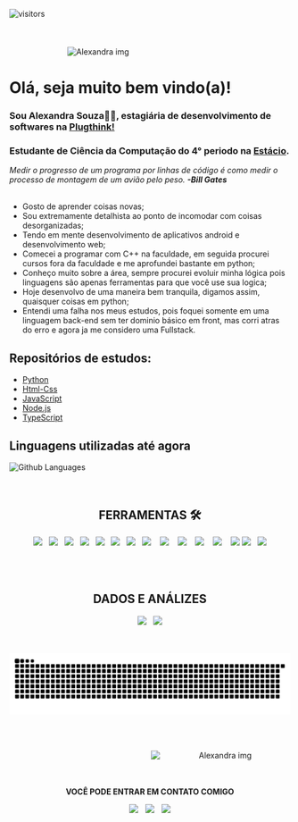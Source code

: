  ![visitors](http://estruyf-github.azurewebsites.net/api/VisitorHit?user=alexandrabsouz&repo=alexandrabsouz&countColorcountColor)
 <br><br><br><br>
<img src="https://github.com/alexandrabsouz/img-git/blob/main/img/alexandra.png" min-width="400px" max-width="300px" width="400px" align="right" alt="Alexandra img"><br>


# Olá, seja muito bem vindo(a)!
### Sou Alexandra Souza👩‍💻, estagiária de desenvolvimento de softwares na [Plugthink!](https://plugthink.com/)
### Estudante de Ciência da Computação do 4° periodo na [Estácio](https://matriculas.estacio.br/ciencia-da-computacao#:~:text=O%20Curso%20Superior%20de%20bacharelado,nas%20pessoas%20e%20na%20sociedade.).
 _Medir o progresso de um programa por linhas de código é como medir o processo de montagem de um avião pelo peso. <b>-Bill Gates_</b>
 <br><br>
 
 - Gosto de aprender coisas novas;
 - Sou extremamente detalhista ao ponto de incomodar com coisas desorganizadas;
 - Tendo em mente desenvolvimento de aplicativos android e desenvolvimento web;
 - Comecei a programar com C++ na faculdade, em seguida procurei cursos fora da faculdade e me aprofundei bastante em python;
 - Conheço muito sobre a área, sempre procurei evoluir minha lógica pois linguagens são apenas ferramentas para que você use sua logica;
 - Hoje desenvolvo de uma maneira bem tranquila, digamos assim, quaisquer coisas em python;
 - Entendi uma falha nos meus estudos, pois foquei somente em uma linguagem back-end sem ter dominio básico em front, mas corri atras do erro e agora ja me considero uma Fullstack.
 
## Repositórios de estudos:
* [Python](https://github.com/alexandrabsouz/python.estudos)
* [Html-Css](https://github.com/alexandrabsouz/html-css.estudos)
* [JavaScript](https://github.com/alexandrabsouz/javascript.estudos)
* [Node.js](https://github.com/alexandrabsouz/nodejs.estudos)
* [TypeScript](https://github.com/alexandrabsouz/typescript.estudos)

## Linguagens utilizadas até agora
![Github Languages](https://github-readme-stats.vercel.app/api/top-langs/?username=alexandrabsouz&layout=compact&count_private=true&hide_border=true&theme=nightowl&show_icons=true)
<br><br><br>


<div align="center"><h2> FERRAMENTAS 🛠 </h2><div> 
<div align="center">
        <img src="https://github.com/alexandrabsouz/img/blob/main/icons/icon_C%23.png"></a>&nbsp;&nbsp;
        <img src="https://github.com/alexandrabsouz/img/blob/main/icons/icon_python.png"></a>&nbsp;&nbsp;
        <img src="https://github.com/alexandrabsouz/img/blob/main/icons/icon_node.js.png"></a>&nbsp;&nbsp;
        <img src="https://github.com/alexandrabsouz/img/blob/main/icons/icon_typescript.png"></a>&nbsp;&nbsp; 
        <img src="https://github.com/alexandrabsouz/img/blob/main/icons/icon_html5.png"></a>&nbsp;&nbsp;
        <img src="https://github.com/alexandrabsouz/img/blob/main/icons/icon_css3.png"></a>&nbsp;&nbsp; 
        <img src="https://github.com/alexandrabsouz/img/blob/main/icons/icon_js.png"></a>&nbsp;&nbsp; 
        <img width=30 src="https://github.com/alexandrabsouz/img/blob/main/icons/icon_flask.png"></a> &nbsp;&nbsp;
        <img width=30 src="https://github.com/alexandrabsouz/img/blob/main/icons/icon_django.png"></a> &nbsp;&nbsp;
        <img width=30 src="https://github.com/alexandrabsouz/img/blob/main/icons/icon_bootstrap.png"></a> &nbsp;&nbsp;
        <img width=30 src="https://github.com/alexandrabsouz/img/blob/main/icons/icon_react.png"></a> &nbsp;&nbsp;
        <img width=30 src="https://github.com/alexandrabsouz/img/blob/main/icons/icon_mysql.png"></a> &nbsp;&nbsp;
       <img width=30 src="https://github.com/alexandrabsouz/img/blob/main/icons/icon_postgres.png"></a> 
       <img width=30 src="https://github.com/alexandrabsouz/img/blob/main/icons/icon_AWS.png"></a>&nbsp;&nbsp;
       <img width=30 src="https://github.com/alexandrabsouz/img/blob/main/icons/icon_heroku.png"></a> 
 </div>
 <br><br><br>

 


 ## DADOS E ANÁLIZES

 <div>
 <a href="https://github.com/alexandrabsouz"></a>
     <img height="180em" src="https://github-readme-stats.vercel.app/api?username=alexandrabsouz&hide_border=true&show_icons=true&theme=nightowl&include_all_commits=true&count_private=true"/> &nbsp;
     <img height="180em" src="https://github-readme-streak-stats.herokuapp.com/?user=alexandrabsouz&hide_border=true&theme=nightowl&show_icons=true"/>
<div>
 
 <br><br>
 ![Snake animation](https://github.com/alexandrabsouz/alexandrabsouz/blob/output/github-contribution-grid-snake.svg)

 <br><br>

<img src="https://github.com/alexandrabsouz/img-git/blob/main/gifs/robozinho.gif" min-width="400px" max-width="150px" width="250px" align="right" alt="Alexandra img"><br>
 <br><br>
 
 <p align="center"><strong>VOCÊ PODE ENTRAR EM CONTATO COMIGO<strong></p>

<p align="center">
 <a href="https://www.instagram.com/alexandrabsouz/"><img width=35 src="https://cdn.worldvectorlogo.com/logos/instagram-2-1.svg"></a> &nbsp;&nbsp; <a href="https://www.linkedin.com/in/alexandrabsouz/"><img width=35 src="https://cdn.worldvectorlogo.com/logos/linkedin-icon.svg"></a> &nbsp;&nbsp; <a href="https://api.whatsapp.com/send?phone=5593984232497&text=Que%20bacana!%20%C3%89%20um%20prazer%20receber%20voc%C3%AA%20aqui%20no%20WhatsApp.%20Estou%20%C3%A0%20sua%20disposi%C3%A7%C3%A3o."><img width=35 src="https://cdn.worldvectorlogo.com/logos/whatsapp-symbol.svg"></a>  
</p>





